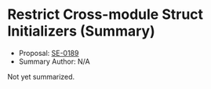 # Restrict Cross-module Struct Initializers (Summary)

* Proposal: [SE-0189](https://github.com/apple/swift-evolution/blob/main/proposals/0189-restrict-cross-module-struct-initializers.md)
* Summary Author: N/A

Not yet summarized.
